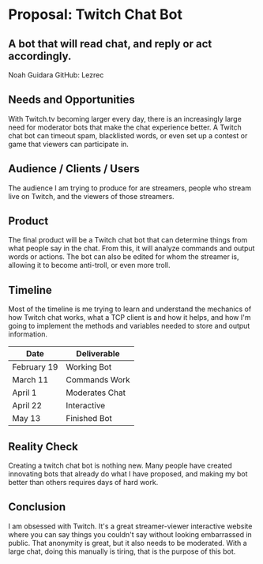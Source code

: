 # Proposal: Twitch Chat Bot
## A bot that will read chat, and reply or act accordingly.
Noah Guidara
GitHub: Lezrec

## Needs and Opportunities
With Twitch.tv becoming larger every day, there is an increasingly large need for moderator bots that make the chat experience better. A Twitch chat bot can timeout spam, blacklisted words, or even set up a contest or game that viewers can participate in.

## Audience / Clients / Users
The audience I am trying to produce for are streamers, people who stream live on Twitch, and the viewers of those streamers.

## Product
The final product will be a Twitch chat bot that can determine things from what people say in the chat. From this, it will analyze commands and output words or actions. The bot can also be edited for whom the streamer is, allowing it to become anti-troll, or even more troll.

## Timeline
Most of the timeline is me trying to learn and understand the mechanics of how Twitch chat works, what a TCP client is and how it helps, and how I'm going to implement the methods and variables needed to store and output information.

| Date          | Deliverable   |
| ------------- | ------------- |
| February 19   | Working Bot   |
| March 11      | Commands Work |
| April 1       | Moderates Chat|
| April 22      | Interactive   |
| May 13        | Finished Bot  |

## Reality Check
Creating a twitch chat bot is nothing new. Many people have created innovating bots that already do what I have proposed, and making my bot better than others requires days of hard work.

## Conclusion
I am obsessed with Twitch. It's a great streamer-viewer interactive website where you can say things you couldn't say without looking embarrassed in public. That anonymity is great, but it also needs to be moderated. With a large chat, doing this manually is tiring, that is the purpose of this bot.